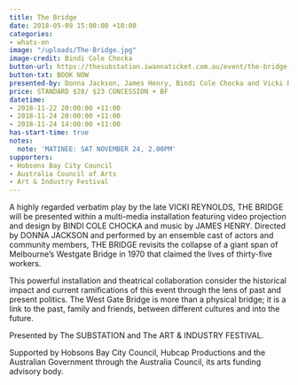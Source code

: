 ```yaml
---
title: The Bridge
date: 2018-05-09 15:00:00 +10:00
categories:
- whats-on
image: "/uploads/The-Bridge.jpg"
image-credit: Bindi Cole Chocka
button-url: https://thesubstation.iwannaticket.com.au/event/the-bridge-MTUyNzY
button-txt: BOOK NOW
presented-by: Donna Jackson, James Henry, Bindi Cole Chocka and Vicki Reynolds
price: STANDARD $28/ $23 CONCESSION + BF
datetime:
- 2018-11-22 20:00:00 +11:00
- 2018-11-24 20:00:00 +11:00
- 2018-11-24 14:00:00 +11:00
has-start-time: true
notes:
  note: 'MATINEE: SAT NOVEMBER 24, 2.00PM'
supporters:
- Hobsons Bay City Council
- Australia Council of Arts
- Art & Industry Festival
---
```


A highly regarded verbatim play by the late VICKI REYNOLDS, THE BRIDGE will be presented within a multi-media installation featuring video projection and design by BINDI COLE CHOCKA and music by JAMES HENRY. Directed by DONNA JACKSON and performed by an ensemble cast of actors and community members, THE BRIDGE revisits the collapse of a giant span of Melbourne’s Westgate Bridge in 1970 that claimed the lives of thirty-five workers. 

This powerful installation and theatrical collaboration consider the historical impact and current ramifications of this event through the lens of past and present politics. The West Gate Bridge is more than a physical bridge; it is a link to the past, family and friends, between different cultures and into the future.

Presented by The SUBSTATION and The ART & INDUSTRY FESTIVAL.  

Supported by Hobsons Bay City Council, Hubcap Productions and the Australian Government through the Australia Council, its arts funding advisory body. 